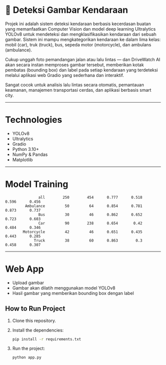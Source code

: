 # 🚗 Deteksi Gambar Kendaraan
Projek ini adalah sistem deteksi kendaraan berbasis kecerdasan buatan yang memanfaatkan Computer Vision dan model deep learning Ultralytics YOLOv8 untuk mendeteksi dan mengklasifikasikan kendaraan dari sebuah gambar. Sistem ini mampu mengkategorikan kendaraan ke dalam lima kelas: mobil (car), truk (truck), bus, sepeda motor (motorcycle), dan ambulans (ambulance).

Cukup unggah foto pemandangan jalan atau lalu lintas — dan DriveWatch AI akan secara instan memproses gambar tersebut, memberikan kotak pembatas (bounding box) dan label pada setiap kendaraan yang terdeteksi melalui aplikasi web Gradio yang sederhana dan interaktif.

Sangat cocok untuk analisis lalu lintas secara otomatis, pemantauan keamanan, manajemen transportasi cerdas, dan aplikasi berbasis smart city.

-------
# Technologies 

- YOLOv8
- Ultralytics
- Gradio
- Python 3.10+
- NumPy & Pandas
- Matplotlib

 ------

 # Model Training
                   all        250        454      0.777      0.518      0.596      0.456
             Ambulance         50         64      0.854      0.781      0.873      0.737
                   Bus         30         46      0.862      0.652      0.723      0.603
                   Car         90        238      0.654       0.42      0.484      0.346
            Motorcycle         42         46      0.651      0.435      0.443      0.285
                 Truck         38         60      0.863        0.3      0.458      0.307
 ------
  #  Web App
  - Upload gambar
  - Gambar akan dilatih menggunakan model YOLOv8
  - Hasil gambar yang memberikan bounding box dengan label

## How to Run Project

1. Clone this repository.
2. Install the dependencies:
   
   ```bash
   pip install -r requirements.txt
   ```
4. Run the project:
   
   ```bash
   python app.py
